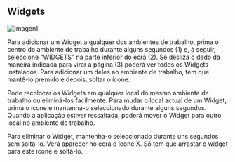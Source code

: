 ## Widgets

![Imagen1](http://static.energysistem.com/images/manuals/42762/57cd3f29c28aa.jpg)

Para adicionar um Widget a qualquer dos ambientes de trabalho, prima o centro do ambiente de trabalho durante alguns segundos (1) e, à seguir, seleccione "WIDGETS" na parte inferior do ecrã (2). Se desliza o dedo da maneira indicada para virar a página (3) poderá ver todos os Widgets instalados. Para adicionar um deles ao ambiente de trabalho, tem que mantê-lo premido e depois, soltar o ícone.

Pode recolocar os Widgets em qualquer local do mesmo ambiente de trabalho ou eliminá-los facilmente. Para mudar o local actual de um Widget, prima o ícone e mantenha-o seleccionado durante alguns segundos. Quando a aplicação estiver ressaltada, poderá mover o Widget para outro local no ambiente de trabalho.

Para eliminar o Widget, mantenha-o seleccionado durante uns segundos sem soltá-lo. Verá aparecer no ecrã o ícone X. Só tem que arrastar o widget para este ícone e soltá-lo.
